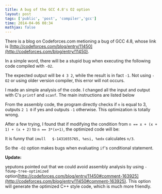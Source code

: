 ```yaml
---
title: A bug of the GCC 4.8's O2 option
layout: post
tags: ['public', 'post', 'compiler','gcc']
time: 2014-04-06 08:34
mathjax: false
---
```


There is a blog on Codeforces.com metioning a bug of GCC 4.8, whose link is [http://codeforces.com/blog/entry/11450](http://codeforces.com/blog/entry/11450).

In a simple word, there will be a stupid bug when executing the following code compiled with `-O2`.

<script src="https://gist.github.com/klogk/9994725.js"></script>

The expected output will be `4 3 2`, while the result is in fact `-1`. Not using `-O2` or using older version compiler, this error will not occurs.

I made an simple analysis of the code. I changed all the input and output with C's `printf` and `scanf`. The main instructions are listed below

<script src="https://gist.github.com/klogk/9994674.js"></script>

From the assembly code, the program directly checks if `n` is equal to 3, outputs `2 1 0` if yes and outputs `-1` otherwise. This optimization is totally wrong.

After a few trying, I found that if modifying the condition from `n == x + (x + 1) + (x + 2)` to `n == 3*(x+1)`, the optimized code will be:

<script src="https://gist.github.com/klogk/9994690.js"></script>

It is funny that `imull   $-1431655765, %esi, %edx` calculates `n/3`.

So the `-O2` option makes bugs when evaluating `if`'s conditional statement.

**Update:**

yeputons pointed out that we could avoid assembly analysis by using `-fdump-tree-optimized` option[http://codeforces.com/blog/entry/11450#comment-163925](http://codeforces.com/blog/entry/11450#comment-163925). This option will generate the optimized C++ style code, which is much more friendly.

 <script src="https://gist.github.com/klogk/10000867.js"></script>

